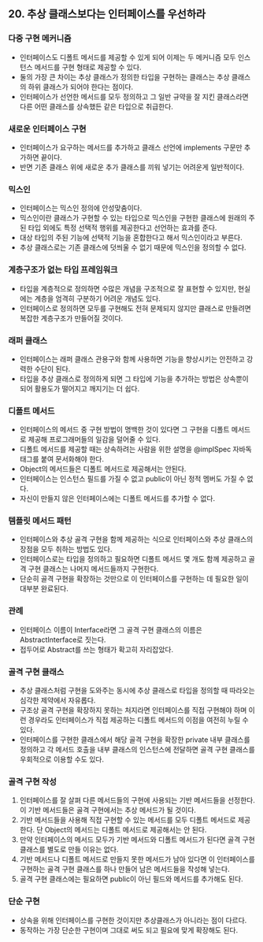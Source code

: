 ## 20. 추상 클래스보다는 인터페이스를 우선하라

### 다중 구현 메커니즘

- 인터페이스도 디폴트 메서드를 제공할 수 있게 되어 이제는 두 메커니즘 모두 인스턴스 메서드를 구현 형태로 제공할 수 있다.
- 둘의 가장 큰 차이는 추상 클래스가 정의한 타입을 구현하는 클래스는 추상 클래스의 하위 클래스가 되어야 한다는 점이다.
- 인터페이스가 선언한 메서드를 모두 정의하고 그 일반 규약을 잘 지킨 클래스라면 다른 어떤 클래스를 상속했든 같은 타입으로 취급한다.



### 새로운 인터페이스 구현

- 인터페이스가 요구하는 메서드를 추가하고 클래스 선언에 implements 구문만 추가하면 끝이다.
- 반면 기존 클래스 위에 새로운 추가 클래스를 끼워 넣기는 어려운게 일반적이다.



### 믹스인

- 인터페이스는 믹스인 정의에 안성맞춤이다.
- 믹스인이란 클래스가 구현할 수 있는 타입으로 믹스인을 구현한 클래스에 원래의 주된 타입 외에도 특정 선택적 행위를 제공한다고 선언하는 효과를 준다.
- 대상 타입의 주된 기능에 선택적 기능을 혼합한다고 해서 믹스인이라고 부른다.
- 추상 클래스로는 기존 클래스에 덧씌울 수 없기 때문에 믹스인을 정의할 수 없다.



### 계층구조가 없는 타입 프레임워크

- 타입을 계층적으로 정의하면 수많은 개념을 구조적으로 잘 표현할 수 있지만, 현실에는 계층을 엄격히 구분하기 어려운 개념도 있다.
- 인터페이스로 정의하면 모두를 구현해도 전혀 문제되지 않지만 클래스로 만들려면 복잡한 계층구조가 만들어질 것이다.



### 래퍼 클래스

- 인터페이스는 래퍼 클래스 관용구와 함께 사용하면 기능을 향상시키는 안전하고 강력한 수단이 된다.
- 타입을 추상 클래스로 정의하게 되면 그 타입에 기능을 추가하는 방법은 상속뿐이 되어 활용도가 떨어지고 깨지기는 더 쉽다.



### 디폴트 메서드

- 인터페이스의 메서드 중 구현 방법이 명백한 것이 있다면 그 구현을 디폴트 메서드로 제공해 프로그래머들의 일감을 덜어줄 수 있다.
- 디폴트 메서드를 제공할 때는 상속하려는 사람을 위한 설명을 @implSpec 자바독 태그를 붙여 문서화해야 한다.
- Object의 메서드들은 디폴트 메서드로 제공해서는 안된다.
- 인터페이스는 인스턴스 필드를 가질 수 없고 public이 아닌 정적 멤버도 가질 수 없다.
- 자신이 만들지 않은 인터페이스에는 디폴트 메서드를 추가할 수 없다.



### 템플릿 메서드 패턴

- 인터페이스와 추상 골격 구현을 함께 제공하는 식으로 인터페이스와 추상 클래스의 장점을 모두 취하는 방법도 있다.
- 인터페이스로는 타입을 정의하고 필요하면 디폴트 메서드 몇 개도 함께 제공하고 골격 구현 클래스는 나머지 메서드들까지 구현한다.
- 단순히 골격 구현을 확장하는 것만으로 이 인터페이스를 구현하는 데 필요한 일이 대부분 완료된다.



### 관례

- 인터페이스 이름이 Interface라면 그 골격 구현 클래스의 이름은 AbstractInterface로 짓는다.
- 접두어로 Abstract를 쓰는 형태가 확고히 자리잡았다.



### 골격 구현 클래스

- 추상 클래스처럼 구현을 도와주는 동시에 추상 클래스로 타입을 정의할 때 따라오는 심각한 제약에서 자유롭다.
- 구조상 골격 구현을 확장하지 못하는 처지라면 인터페이스를 직접 구현해야 하며 이런 경우라도 인터페이스가 직접 제공하는 디폴트 메서드의 이점을 여전히 누릴 수 있다.
- 인터페이스를 구현한 클래스에서 해당 골격 구현을 확장한 private 내부 클래스를 정의하고 각 메서드 호출을 내부 클래스의 인스턴스에 전달하면 골격 구현 클래스를 우회적으로 이용할 수도 있다.



### 골격 구현 작성

1. 인터페이스를 잘 살펴 다른 메서드들의 구현에 사용되는 기반 메서드들을 선정한다. 이 기반 메서드들은 골격 구현에서는 추상 메서드가 될 것이다.
2. 기반 메서드들을 사용해 직접 구현할 수 있는 메서드를 모두 디폴트 메서드로 제공한다. 단 Object의 메서드는 디폴트 메서드로 제공해서는 안 된다.
3. 만약 인터페이스의 메서드 모두가 기반 메서드와 디폴트 메서드가 된다면 골격 구현 클래스를 별도로 만들 이유는 없다.
4. 기반 메서드나 디폴트 메서드로 만들지 못한 메서드가 남아 있다면 이 인터페이스를 구현하는 골격 구현 클래스를 하나 만들어 남은 메서드들을 작성해 넣는다.
5. 골격 구현 클래스에는 필요하면 public이 아닌 필드와 메서드를 추가해도 된다.



### 단순 구현

- 상속을 위해 인터페이스를 구현한 것이지만 추상클래스가 아니라는 점이 다르다.
- 동작하는 가장 단순한 구현이며 그대로 써도 되고 필요에 맞게 확장해도 된다.